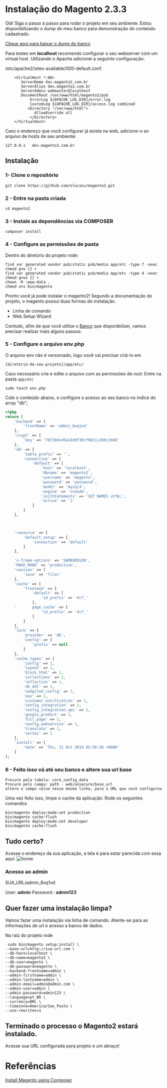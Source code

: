 # Instalação do Magento 2.3.3

Olá! Siga o passo à passo para rodar o projeto em seu ambiente. Estou disponibilizando o dump do meu banco para demonstração do conteúdo cadastrado.

<a href="https://drive.google.com/file/d/1_2s3R-rXA6_ysxkpXwY6UycYx3xg-X-5/view?usp=sharing%29" target="_blank">Clique aqui para baixar o dump do banco</a>

Para testes em **localhost** recomendo configurar o seu webserver com um virtual host.
Utilizando o Apache adicionei a seguinte configuração:

/etc/apache2/sites-available/000-default.conf:

        <VirtualHost *:80>
	       ServerName dev.magento2.com.br
	       ServerAlias dev.magento2.com.br
	       ServerAdmin webmaster@localhost
	       DocumentRoot /var/www/html/magento2/pub
               ErrorLog ${APACHE_LOG_DIR}/error.log
               CustomLog ${APACHE_LOG_DIR}/access.log combined
              <Directory "/var/www/html">
                 AllowOverride all
               </Directory>
        </VirtualHost>

Caso o endereço que você configurar já exista na web, adicione-o ao arquivo de hosts de seu ambiente:

    127.0.0.1   dev.magento2.com.br
    

## Instalação
### 1- Clone o repositório

    git clone https://github.com/olucasu/magento2.git

### 2 - Entre na pasta criada

    cd magento2
    
### 3 - Instale as dependências via COMPOSER

    composer install
### 4 - Configure as permissões de pasta
Dentro do diretório do projeto rode:

    find var generated vendor pub/static pub/media app/etc -type f -exec chmod g+w {} +    
    find var generated vendor pub/static pub/media app/etc -type d -exec chmod g+ws {} +
    chown -R :www-data . 
    chmod u+x bin/magento

 Pronto você já pode instalar o magento2!
 Segundo a documentação do projeto, o magento possui duas formas de instalação.
 
-   Linha de comando
-   Web Setup Wizard

Contudo, afim de que você utilize o <a href="https://drive.google.com/file/d/1_2s3R-rXA6_ysxkpXwY6UycYx3xg-X-5/view?usp=sharing%29" target="_blank">Banco</a> que disponibilizei, vamos precisar realizar mais alguns passos: 

### 5 - Configure o arquivo env.php

O arquivo env não é versionado, logo você vai precisar criá-lo em 

    [diretorio-do-seu-projeto]/app/etc/

Caso necessário crie e edite o arquivo com as permissões de root:
Entre na pasta `app/etc`

    sudo touch env.php


Cole o conteúdo abaixo, e configure o acesso ao seu banco no índice do array "db";



```php
<?php
return [
    'backend' => [
        'frontName' => 'admin_8xq1vd'
    ],
    'crypt' => [
        'key' => '78739dc45a24d9f30cf9811c200c1b08'
    ],
    'db' => [
        'table_prefix' => '',
        'connection' => [
            'default' => [
                'host' => 'localhost',
                'dbname' => 'magento2',
                'username' => 'magento',
                'password' => 'password',
                'model' => 'mysql4',
                'engine' => 'innodb',
                'initStatements' => 'SET NAMES utf8;',
                'active' => '1'
            ]
        ]
    ],



    'resource' => [
        'default_setup' => [
            'connection' => 'default'
        ]
    ],

    'x-frame-options' => 'SAMEORIGIN',
    'MAGE_MODE' => 'production',
    'session' => [
        'save' => 'files'
    ],
    'cache' => [
        'frontend' => [
            'default' => [
                'id_prefix' => '4cf_'
            ],
    '       page_cache' => [
                'id_prefix' => '4cf_'
            ]
        ]
    ],
    'lock' => [
        'provider' => 'db',
        'config' => [
            'prefix' => null
        ]
    ],
    'cache_types' => [
        'config' => 1,
        'layout' => 1,
        'block_html' => 1,
        'collections' => 1,
        'reflection' => 1,
        'db_ddl' => 1,
        'compiled_config' => 1,
        'eav' => 1,
        'customer_notification' => 1,
        'config_integration' => 1,
        'config_integration_api' => 1,
        'google_product' => 1,
        'full_page' => 1,
        'config_webservice' => 1,
        'translate' => 1,
        'vertex' => 1
    ],
    'install' => [
        'date' => 'Thu, 31 Oct 2019 05:56:50 +0000'
    ]
];
```

###  6 - Feito isso vá até seu banco e altere sua url base
```
Procure pela tabela: core_config_data
Procure pelo campo: path - web/unsecure/base_url
altere o campo value nessa mesma linha, para a URL que você configurou
```

Uma vez feito isso, limpe o cache da aplicação:
Rode os seguintes comandos

    bin/magento deploy:mode:set production
    bin/magento cache:flush
    bin/magento deploy:mode:set developer
    bin/magento cache:flush

  

## Tudo certo?

Acesse o endereço da sua aplicação, a tela é para estar parecida com essa aqui:
![home](https://github.com/olucasu/magento2/blob/master/screenshots/home.png)


### Acesso ao admin
SUA_URL/admin_8xq1vd

User: **admin** 
Password : **admin123**


## Quer fazer uma instalação limpa?
Vamos fazer uma instalação via linha de comando. Atente-se para as informações de url e acesso a banco de dados.

Na raiz do projeto rode

     sudo bin/magento setup:install \
    --base-url=http://sua-url.com \
    --db-host=localhost \
    --db-name=magento2 \
    --db-user=magento \
    --db-password=magento \
    --backend-frontname=admin \
    --admin-firstname=admin \
    --admin-lastname=admin \
    --admin-email=admin@admin.com \
    --admin-user=admin \
    --admin-password=admin123 \
    --language=pt_BR \
    --currency=BRL \
    --timezone=America/Sao_Paulo \
    --use-rewrites=1 
    
## Terminado o processo o Magento2 estará instalado.

Acesse sua URL configurada para projeto e um abraço!


# Referências

[Install Magento using Composer](https://devdocs.magento.com/guides/v2.3/install-gde/composer.html)




